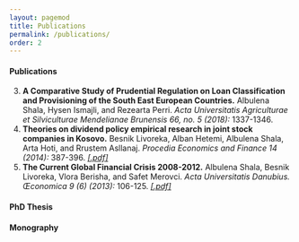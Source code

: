 ```yaml
---
layout: pagemod
title: Publications
permalink: /publications/
order: 2
---
```


<!--Publications-->

#### Publications

3. **A Comparative Study of Prudential Regulation on Loan Classification and Provisioning of the South East European Countries.** Albulena Shala, Hysen Ismajli, and Rezearta Perri. <em>Acta Universitatis Agriculturae et Silviculturae Mendelianae Brunensis 66, no. 5 (2018):</em> 1337-1346.  
2. **Theories on dividend policy empirical research in joint stock companies in Kosovo.** Besnik Livoreka, Alban Hetemi, Albulena Shala, Arta Hoti, and Rrustem Asllanaj. <em>Procedia Economics and Finance 14 (2014):</em> 387-396. [<em>\[.pdf\]</em>](https://www.sciencedirect.com/science/article/pii/S2212567114007278)
1. **The Current Global Financial Crisis 2008-2012.**  Albulena Shala, Besnik Livoreka, Vlora Berisha, and Safet Merovci. <em>Acta Universitatis Danubius. Œconomica 9 (6) (2013):</em> 106-125. [<em>\[.pdf\]</em>](https://www.ceeol.com/search/article-detail?id=564556)

#### PhD Thesis


#### Monography
